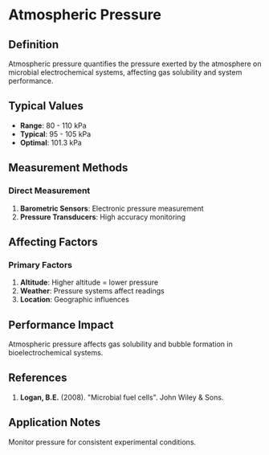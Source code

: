 <!--
Parameter ID: atmospheric_pressure
Category: environmental
Generated: 2025-01-16T12:44:00.000Z
-->

# Atmospheric Pressure

## Definition

Atmospheric pressure quantifies the pressure exerted by the atmosphere on
microbial electrochemical systems, affecting gas solubility and system
performance.

## Typical Values

- **Range**: 80 - 110 kPa
- **Typical**: 95 - 105 kPa
- **Optimal**: 101.3 kPa

## Measurement Methods

### Direct Measurement

1. **Barometric Sensors**: Electronic pressure measurement
2. **Pressure Transducers**: High accuracy monitoring

## Affecting Factors

### Primary Factors

1. **Altitude**: Higher altitude = lower pressure
2. **Weather**: Pressure systems affect readings
3. **Location**: Geographic influences

## Performance Impact

Atmospheric pressure affects gas solubility and bubble formation in
bioelectrochemical systems.

## References

1. **Logan, B.E.** (2008). "Microbial fuel cells". John Wiley & Sons.

## Application Notes

Monitor pressure for consistent experimental conditions.
